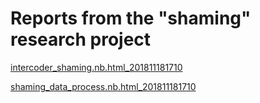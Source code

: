 # Reports from the "shaming" research project 


[intercoder_shaming.nb.html_201811181710](intercoder_shaming.nb.html)

[shaming_data_process.nb.html_201811181710](shaming_data_process.nb.html)


